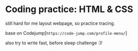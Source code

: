 # Coding practice: HTML & CSS

still hard for me layout webpage, so practice tracing.

base on Codejump[`https://code-jump.com/profile-menu/`]

also try to write fast, before sleep challenge :)!